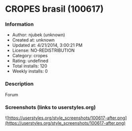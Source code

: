 # CROPES brasil (100617)

### Information
- Author: njubek (unknown)
- Created at: unknown
- Updated at: 4/21/2014, 3:00:21 PM
- License: NO-REDISTRIBUTION
- Category: cropes
- Rating: undefined
- Total installs: 120
- Weekly installs: 0


### Description
Forum


### Screenshots (links to userstyles.org)
![https://userstyles.org/style_screenshots/100617-after.png](https://userstyles.org/style_screenshots/100617-after.png)


